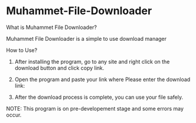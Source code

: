# Muhammet-File-Downloader

What is Muhammet File Downloader?

Muhammet File Downloader is a simple to use download manager

How to Use?

1. After installing the program, go to any site and right click on the download button and click copy link.

2. Open the program and paste your link where Please enter the download link:

3. After the download process is complete, you can use your file safely.

NOTE: This program is on pre-developement stage and some errors may occur.
